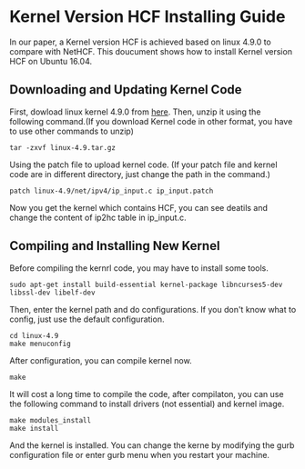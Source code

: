 # Kernel Version HCF Installing Guide

In our paper, a Kernel version HCF is achieved based on linux 4.9.0 to compare with NetHCF. This doucument shows how to install Kernel version HCF on Ubuntu 16.04.

## Downloading and Updating Kernel Code

First, dowload linux kernel 4.9.0 from [here](https://mirrors.edge.kernel.org/pub/linux/kernel/v4.x/). Then, unzip it using the following command.(If you download Kernel code in other format, you have to use other commands to unzip)

    tar -zxvf linux-4.9.tar.gz

Using the patch file to upload kernel code. (If your patch file and kernel code are in different directory, just change the path in the command.)

    patch linux-4.9/net/ipv4/ip_input.c ip_input.patch
    
Now you get the kernel which contains HCF, you can see deatils and change the content of ip2hc table in ip_input.c.

## Compiling and Installing New Kernel

Before compiling the kernrl code, you may have to install some tools.

    sudo apt-get install build-essential kernel-package libncurses5-dev libssl-dev libelf-dev
    
Then, enter the kernel path and do configurations. If you don't know what to config, just use the default configuration.

    cd linux-4.9
    make menuconfig
    
After configuration, you can compile kernel now.

    make
    
It will cost a long time to compile the code, after compilaton, you can use the following command to install drivers (not essential) and kernel image.

    make modules_install
    make install
    
And the kernel is installed. You can change the kerne by modifying the gurb configuration file or enter gurb menu when you restart your machine.

